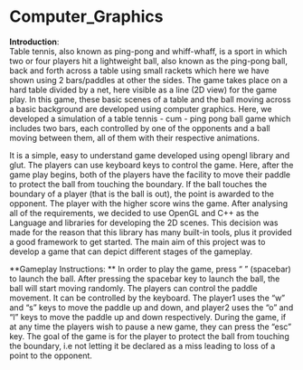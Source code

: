 # Computer_Graphics

**Introduction**:  
Table tennis, also known as ping-pong and whiff-whaff, is a sport in which two or four players hit a lightweight ball, also known as the ping-pong ball, back and forth across a table using small rackets which here we have shown using 2 bars/paddles at other the sides. The game takes place on a hard table divided by a net, here visible as a line (2D view) for the game play. In this game, these basic scenes of a table and the ball moving across a basic background are developed using computer graphics. Here, we developed a simulation of a table tennis - cum - ping pong ball game which includes two bars, each controlled by one of the opponents and a ball moving between them, all of them with their respective animations.

It is a simple, easy to understand game developed using opengl library and glut. The players can use keyboard keys to control the game. Here, after the game play begins, both of the players have the facility to move their paddle to protect the ball from touching the boundary. If the ball touches the boundary of a player (that is the ball is out), the point is awarded to the opponent. The player with the higher score wins the game. 
After analysing all of the requirements, we decided to use OpenGL and C++ as the Language and libraries for developing the 2D scenes. This decision was made for the reason that this library has many built-in tools, plus it provided a good framework to get started. The main aim of this project was to develop a game that can depict different stages of the gameplay.


**Gameplay Instructions: **
In order to play the game, press “ ” (spacebar) to launch the ball. After pressing the spacebar key to launch the ball, the ball will start moving randomly. The players can control the paddle movement. It can be controlled by the keyboard. The player1 uses the “w” and “s” keys to move the paddle up and down, and player2 uses the “o” and “l” keys to move the paddle up and down respectively. During the game, if at any time the players wish to pause a new game, they can press the “esc” key. The goal of the game is for the player to protect the ball from touching the boundary, i.e not letting it be declared as a miss leading to loss of a point to the opponent.  



























